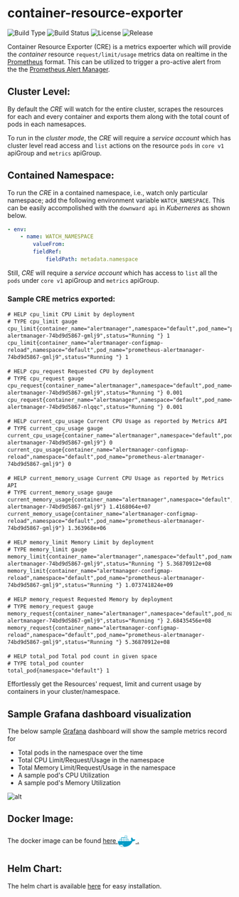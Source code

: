 # container-resource-exporter
![Build Type](https://img.shields.io/docker/cloud/automated/gkarthics/container-resource-exporter.svg)
![Build Status](https://img.shields.io/docker/cloud/build/gkarthics/container-resource-exporter.svg)
![License](https://img.shields.io/github/license/gkarthiks/container-resource-exporter.svg)
![Release](https://img.shields.io/github/tag-date/gkarthiks/container-resource-exporter.svg?color=Orange&label=Latest%20Release)

Container Resource Exporter (CRE) is a metrics expoerter which will provide the *container* resource `request/limit/usage` metrics data on realtime in the [Prometheus](https://prometheus.io/) format. This can be utilized to trigger a pro-active alert from the the [Prometheus Alert Manager](https://prometheus.io/docs/alerting/alertmanager).


## Cluster Level:
By default the *CRE* will watch for the entire cluster, scrapes the resources for each and every container and exports them along with the total count of pods in each namesapces.

To run in the *cluster mode*, the *CRE* will require a *service account* which has cluster level read access and `list` actions on the resource `pods` in `core v1` apiGroup and `metrics` apiGroup.


## Contained Namespace:
To run the *CRE* in a contained namespace, i.e., watch only particular namespace; add the following environment variable `WATCH_NAMESPACE`. This can be easily accompolished with the `downward api` in *Kuberneres* as shown below.

```yaml
- env:
    - name: WATCH_NAMESPACE
        valueFrom:
        fieldRef:
            fieldPath: metadata.namespace
```

Still, *CRE* will require a *service account* which has access to `list` all the `pods` under `core v1` apiGroup and `metrics` apiGroup.

### Sample CRE metrics exported:

```prometheus
# HELP cpu_limit CPU Limit by deployment
# TYPE cpu_limit gauge
cpu_limit{container_name="alertmanager",namespace="default",pod_name="prometheus-alertmanager-74bd9d5867-gmlj9",status="Running "} 1
cpu_limit{container_name="alertmanager-configmap-reload",namespace="default",pod_name="prometheus-alertmanager-74bd9d5867-gmlj9",status="Running "} 1

# HELP cpu_request Requested CPU by deployment
# TYPE cpu_request gauge
cpu_request{container_name="alertmanager",namespace="default",pod_name="prometheus-alertmanager-74bd9d5867-gmlj9",status="Running "} 0.001
cpu_request{container_name="alertmanager",namespace="default",pod_name="prometheus-alertmanager-74bd9d5867-nlqqc",status="Running "} 0.001

# HELP current_cpu_usage Current CPU Usage as reported by Metrics API
# TYPE current_cpu_usage gauge
current_cpu_usage{container_name="alertmanager",namespace="default",pod_name="prometheus-alertmanager-74bd9d5867-gmlj9"} 0
current_cpu_usage{container_name="alertmanager-configmap-reload",namespace="default",pod_name="prometheus-alertmanager-74bd9d5867-gmlj9"} 0

# HELP current_memory_usage Current CPU Usage as reported by Metrics API
# TYPE current_memory_usage gauge
current_memory_usage{container_name="alertmanager",namespace="default",pod_name="prometheus-alertmanager-74bd9d5867-gmlj9"} 1.4168064e+07
current_memory_usage{container_name="alertmanager-configmap-reload",namespace="default",pod_name="prometheus-alertmanager-74bd9d5867-gmlj9"} 1.363968e+06

# HELP memory_limit Memory Limit by deployment
# TYPE memory_limit gauge
memory_limit{container_name="alertmanager",namespace="default",pod_name="prometheus-alertmanager-74bd9d5867-gmlj9",status="Running "} 5.36870912e+08
memory_limit{container_name="alertmanager-configmap-reload",namespace="default",pod_name="prometheus-alertmanager-74bd9d5867-gmlj9",status="Running "} 1.073741824e+09

# HELP memory_request Requested Memory by deployment
# TYPE memory_request gauge
memory_request{container_name="alertmanager",namespace="default",pod_name="prometheus-alertmanager-74bd9d5867-gmlj9",status="Running "} 2.68435456e+08
memory_request{container_name="alertmanager-configmap-reload",namespace="default",pod_name="prometheus-alertmanager-74bd9d5867-gmlj9",status="Running "} 5.36870912e+08

# HELP total_pod Total pod count in given space
# TYPE total_pod counter
total_pod{namespace="default"} 1
```

Effortlessly get the Resources' request, limit and current usage by containers in your cluster/namespace.

## Sample Grafana dashboard visualization
The below sample [Grafana](https://grafana.com/) dashboard will show the sample metrics record for 
- Total pods in the namespace over the time
- Total CPU Limit/Request/Usage in the namespace
- Total Memory Limit/Request/Usage in the namespace
- A sample pod's CPU Utilization
- A sample pod's Memory Utilization

![alt](https://github.com/gkarthiks/container-resource-exporter/blob/master/grafana-dashboard.jpeg)

## Docker Image:
The docker image can be found [here <img src="./docker-logo.png" width="40" height="40" align="center"/> .](https://cloud.docker.com/repository/docker/gkarthics/container-resource-exporter)

## Helm Chart:
The helm chart is available [here](./helm-chart) for easy installation.